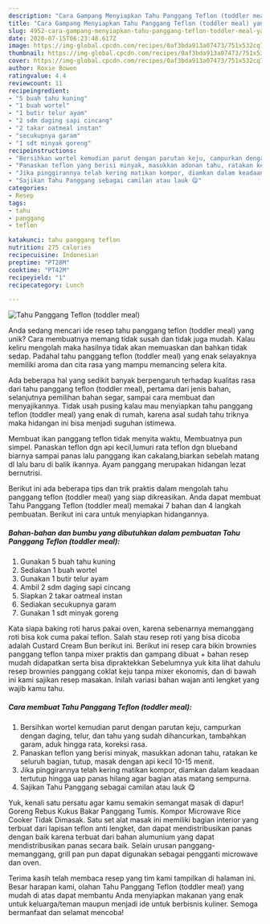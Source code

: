 ```yaml
---
description: "Cara Gampang Menyiapkan Tahu Panggang Teflon (toddler meal) yang Enak Banget"
title: "Cara Gampang Menyiapkan Tahu Panggang Teflon (toddler meal) yang Enak Banget"
slug: 4952-cara-gampang-menyiapkan-tahu-panggang-teflon-toddler-meal-yang-enak-banget
date: 2020-07-15T06:23:48.617Z
image: https://img-global.cpcdn.com/recipes/0af3bda913a07473/751x532cq70/tahu-panggang-teflon-toddler-meal-foto-resep-utama.jpg
thumbnail: https://img-global.cpcdn.com/recipes/0af3bda913a07473/751x532cq70/tahu-panggang-teflon-toddler-meal-foto-resep-utama.jpg
cover: https://img-global.cpcdn.com/recipes/0af3bda913a07473/751x532cq70/tahu-panggang-teflon-toddler-meal-foto-resep-utama.jpg
author: Roxie Bowen
ratingvalue: 4.4
reviewcount: 11
recipeingredient:
- "5 buah tahu kuning"
- "1 buah wortel"
- "1 butir telur ayam"
- "2 sdm daging sapi cincang"
- "2 takar oatmeal instan"
- "secukupnya garam"
- "1 sdt minyak goreng"
recipeinstructions:
- "Bersihkan wortel kemudian parut dengan parutan keju, campurkan dengan daging, telur, dan tahu yang sudah dihancurkan, tambahkan garam, aduk hingga rata, koreksi rasa."
- "Panaskan teflon yang berisi minyak, masukkan adonan tahu, ratakan ke seluruh bagian, tutup, masak dengan api kecil 10-15 menit."
- "Jika pinggirannya telah kering matikan kompor, diamkan dalam keadaan tertutup hingga uap panas hilang agar bagian atas matang sempurna."
- "Sajikan Tahu Panggang sebagai camilan atau lauk 😋"
categories:
- Resep
tags:
- tahu
- panggang
- teflon

katakunci: tahu panggang teflon 
nutrition: 275 calories
recipecuisine: Indonesian
preptime: "PT28M"
cooktime: "PT42M"
recipeyield: "1"
recipecategory: Lunch

---
```



![Tahu Panggang Teflon (toddler meal)](https://img-global.cpcdn.com/recipes/0af3bda913a07473/751x532cq70/tahu-panggang-teflon-toddler-meal-foto-resep-utama.jpg)

Anda sedang mencari ide resep tahu panggang teflon (toddler meal) yang unik? Cara membuatnya memang tidak susah dan tidak juga mudah. Kalau keliru mengolah maka hasilnya tidak akan memuaskan dan bahkan tidak sedap. Padahal tahu panggang teflon (toddler meal) yang enak selayaknya memiliki aroma dan cita rasa yang mampu memancing selera kita.

Ada beberapa hal yang sedikit banyak berpengaruh terhadap kualitas rasa dari tahu panggang teflon (toddler meal), pertama dari jenis bahan, selanjutnya pemilihan bahan segar, sampai cara membuat dan menyajikannya. Tidak usah pusing kalau mau menyiapkan tahu panggang teflon (toddler meal) yang enak di rumah, karena asal sudah tahu triknya maka hidangan ini bisa menjadi suguhan istimewa.

Membuat ikan panggang teflon tidak menyita waktu, Membuatnya pun simpel. Panaskan teflon dgn api kecil,lumuri rata teflon dgn blueband biarnya sampai panas lalu panggang ikan cakalang,biarkan sebelah matang dl lalu baru di balik ikannya. Ayam panggang merupakan hidangan lezat bernutrisi.


Berikut ini ada beberapa tips dan trik praktis dalam mengolah tahu panggang teflon (toddler meal) yang siap dikreasikan. Anda dapat membuat Tahu Panggang Teflon (toddler meal) memakai 7 bahan dan 4 langkah pembuatan. Berikut ini cara untuk menyiapkan hidangannya.

<!--inarticleads1-->

##### Bahan-bahan dan bumbu yang dibutuhkan dalam pembuatan Tahu Panggang Teflon (toddler meal):

1. Gunakan 5 buah tahu kuning
1. Sediakan 1 buah wortel
1. Gunakan 1 butir telur ayam
1. Ambil 2 sdm daging sapi cincang
1. Siapkan 2 takar oatmeal instan
1. Sediakan secukupnya garam
1. Gunakan 1 sdt minyak goreng


Kata siapa baking roti harus pakai oven, karena sebenarnya memanggang roti bisa kok cuma pakai teflon. Salah stau resep roti yang bisa dicoba adalah Custard Cream Bun berikut ini. Berikut ini resep cara bikin brownies panggang teflon tanpa mixer praktis dan gampang dibuat + bahan resep mudah didapatkan serta bisa dipraktekkan Sebelumnya yuk kita lihat dahulu resep brownies panggang coklat keju tanpa mixer ekonomis, dan di bawah ini kami sajikan resep masakan. Inilah variasi bahan wajan anti lengket yang wajib kamu tahu. 

<!--inarticleads2-->

##### Cara membuat Tahu Panggang Teflon (toddler meal):

1. Bersihkan wortel kemudian parut dengan parutan keju, campurkan dengan daging, telur, dan tahu yang sudah dihancurkan, tambahkan garam, aduk hingga rata, koreksi rasa.
1. Panaskan teflon yang berisi minyak, masukkan adonan tahu, ratakan ke seluruh bagian, tutup, masak dengan api kecil 10-15 menit.
1. Jika pinggirannya telah kering matikan kompor, diamkan dalam keadaan tertutup hingga uap panas hilang agar bagian atas matang sempurna.
1. Sajikan Tahu Panggang sebagai camilan atau lauk 😋


Yuk, kenali satu persatu agar kamu semakin semangat masak di dapur! Goreng Rebus Kukus Bakar Panggang Tumis. Kompor Microwave Rice Cooker Tidak Dimasak. Satu set alat masak ini memiliki bagian interior yang terbuat dari lapisan teflon anti lengket, dan dapat mendistribusikan panas dengan baik karena terbuat dari bahan alumunium yang dapat mendistribusikan panas secara baik. Selain urusan panggang-memanggang, grill pan pun dapat digunakan sebagai pengganti microwave dan oven. 

Terima kasih telah membaca resep yang tim kami tampilkan di halaman ini. Besar harapan kami, olahan Tahu Panggang Teflon (toddler meal) yang mudah di atas dapat membantu Anda menyiapkan makanan yang enak untuk keluarga/teman maupun menjadi ide untuk berbisnis kuliner. Semoga bermanfaat dan selamat mencoba!

